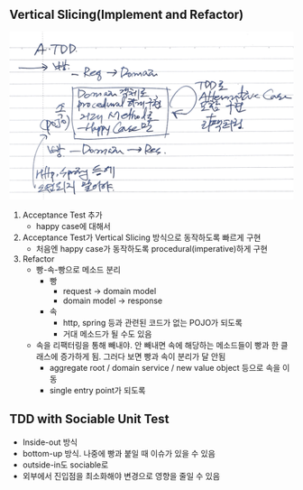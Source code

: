 ## Vertical Slicing(Implement and Refactor)

![img_5.png](vs_1.png)

1. Acceptance Test 추가
   - happy case에 대해서
2. Acceptance Test가 Vertical Slicing 방식으로 동작하도록 빠르게 구현
   - 처음엔 happy case가 동작하도록 procedural(imperative)하게 구현
3. Refactor
    - 빵-속-빵으로 메소드 분리
      - 빵
        - request -> domain model
        - domain model -> response
      - 속
        - http, spring 등과 관련된 코드가 없는 POJO가 되도록
        - 거대 메소드가 될 수도 있음
   - 속을 리팩터링을 통해 빼내야. 안 빼내면 속에 해당하는 메소드들이 빵과 한 클래스에 증가하게 됨. 그러다 보면 빵과 속이 분리가 달 안됨
     - aggregate root / domain service / new value object 등으로 속을 이동
     - single entry point가 되도록

## TDD with Sociable Unit Test
- Inside-out 방식
- bottom-up 방식. 나중에 빵과 붙일 때 이슈가 있을 수 있음
- outside-in도 sociable로
- 외부에서 진입점을 최소화해야 변경으로 영향을 줄일 수 있음